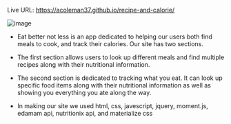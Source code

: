 Live URL: https://acoleman37.github.io/recipe-and-calorie/

![image](https://user-images.githubusercontent.com/89278623/144771865-9ab7885a-1936-4959-9fc1-b97b9d46eecd.png)

* Eat better not less is an app dedicated to helping our users both find meals to cook, and track their calories. Our site has two sections.

* The first section allows users to look up different meals and find multiple recipes along with their nutritional information.

* The second section is dedicated to tracking what you eat. It can look up specific food items along with their nutritional information as well as showing you everything you ate along the way.

* In making our site we used html, css, javescript, jquery, moment.js, edamam api, nutritionix api, and materialize css
